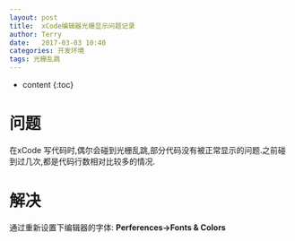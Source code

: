 ```yaml
---
layout: post
title:  xCode编辑器光栅显示问题记录
author: Terry
date:   2017-03-03 10:40
categories: 开发环境
tags: 光栅乱跳
---
```


* content
{:toc}

# 问题
在xCode 写代码时,偶尔会碰到光栅乱跳,部分代码没有被正常显示的问题.之前碰到过几次,都是代码行数相对比较多的情况.

# 解决
通过重新设置下编辑器的字体: **Perferences->Fonts & Colors**

